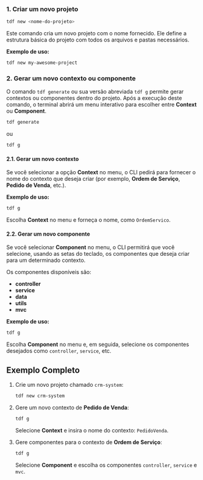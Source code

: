 ### 1. Criar um novo projeto

```bash
tdf new <nome-do-projeto>
```

Este comando cria um novo projeto com o nome fornecido. Ele define a estrutura básica do projeto com todos os arquivos e pastas necessários.

**Exemplo de uso:**
```bash
tdf new my-awesome-project
```

### 2. Gerar um novo contexto ou componente

O comando `tdf generate` ou sua versão abreviada `tdf g` permite gerar contextos ou componentes dentro do projeto. Após a execução deste comando, o terminal abrirá um menu interativo para escolher entre **Context** ou **Component**.

```bash
tdf generate
```
ou
```bash
tdf g
```

#### 2.1. Gerar um novo contexto

Se você selecionar a opção **Context** no menu, o CLI pedirá para fornecer o nome do contexto que deseja criar (por exemplo, **Ordem de Serviço**, **Pedido de Venda**, etc.).

**Exemplo de uso:**
```bash
tdf g
```
Escolha **Context** no menu e forneça o nome, como `OrdemServico`.

#### 2.2. Gerar um novo componente

Se você selecionar **Component** no menu, o CLI permitirá que você selecione, usando as setas do teclado, os componentes que deseja criar para um determinado contexto.

Os componentes disponíveis são:

- **controller**
- **service**
- **data**
- **utils**
- **mvc**

**Exemplo de uso:**
```bash
tdf g
```
Escolha **Component** no menu e, em seguida, selecione os componentes desejados como `controller`, `service`, etc.

## Exemplo Completo

1. Crie um novo projeto chamado `crm-system`:

   ```bash
   tdf new crm-system
   ```

2. Gere um novo contexto de **Pedido de Venda**:

   ```bash
   tdf g
   ```
   Selecione **Context** e insira o nome do contexto: `PedidoVenda`.

3. Gere componentes para o contexto de **Ordem de Serviço**:

   ```bash
   tdf g
   ```
   Selecione **Component** e escolha os componentes `controller`, `service` e `mvc`.
